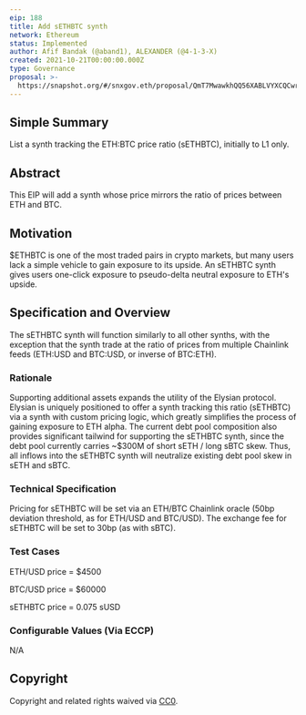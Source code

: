 ```yaml
---
eip: 188
title: Add sETHBTC synth
network: Ethereum
status: Implemented
author: Afif Bandak (@aband1), ALEXANDER (@4-1-3-X)
created: 2021-10-21T00:00:00.000Z
type: Governance
proposal: >-
  https://snapshot.org/#/snxgov.eth/proposal/QmT7MwawkhQQ56XABLVYXCQCwrUjvBWho6LDArKHtLS7JQ
---
```


<!--You can leave these HTML comments in your merged EIP and delete the visible duplicate text guides, they will not appear and may be helpful to refer to if you edit it again. This is the suggested template for new EIPs. Note that an EIP number will be assigned by an editor. When opening a pull request to submit your EIP, please use an abbreviated title in the filename, `eip-draft_title_abbrev.md`. The title should be 44 characters or less.-->

## Simple Summary

List a synth tracking the ETH:BTC price ratio (sETHBTC), initially to L1 only.

## Abstract

This EIP will add a synth whose price mirrors the ratio of prices between ETH and BTC.

## Motivation

$ETHBTC is one of the most traded pairs in crypto markets, but many users lack a simple vehicle to gain exposure to its upside. An sETHBTC synth gives users one-click exposure to pseudo-delta neutral exposure to ETH's upside.

## Specification and Overview

The sETHBTC synth will function similarly to all other synths, with the exception that the synth trade at the ratio of prices from multiple Chainlink feeds (ETH:USD and BTC:USD, or inverse of BTC:ETH).

### Rationale

Supporting additional assets expands the utility of the Elysian protocol. Elysian is uniquely positioned to offer a synth tracking this ratio (sETHBTC) via a synth with custom pricing logic, which greatly simplifies the process of gaining exposure to ETH alpha. The current debt pool composition also provides significant tailwind for supporting the sETHBTC synth, since the debt pool currently carries ~$300M of short sETH / long sBTC skew. Thus, all inflows into the sETHBTC synth will neutralize existing debt pool skew in sETH and sBTC.

### Technical Specification

Pricing for sETHBTC will be set via an ETH/BTC Chainlink oracle (50bp deviation threshold, as for ETH/USD and BTC/USD). The exchange fee for sETHBTC will be set to 30bp (as with sBTC).

### Test Cases

<!--Test cases for an implementation are mandatory for EIPs but can be included with the implementation..-->

ETH/USD price = $4500

BTC/USD price = $60000

sETHBTC price = 0.075 sUSD

### Configurable Values (Via ECCP)

<!--Please list all values configurable via ECCP under this implementation.-->

N/A

## Copyright

Copyright and related rights waived via [CC0](https://creativecommons.org/publicdomain/zero/1.0/).